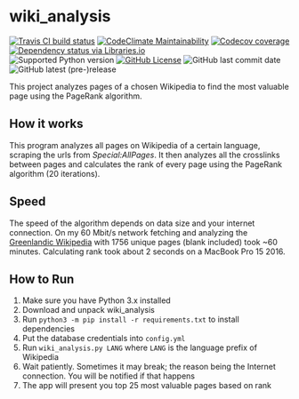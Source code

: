 # wiki_analysis

[![Travis CI build status](https://img.shields.io/travis/NickKaramoff/wiki_analysis.svg)](https://travis-ci.org/NickKaramoff/wiki_analysis)
[![CodeClimate Maintainability](https://img.shields.io/codeclimate/maintainability/NickKaramoff/wiki_analysis.svg)](https://codeclimate.com/github/NickKaramoff/wiki_analysis)
[![Codecov coverage](https://img.shields.io/codecov/c/github/NickKaramoff/wiki_analysis.svg)](https://codecov.io/gh/NickKaramoff/wiki_analysis)
[![Dependency status via Libraries.io](https://img.shields.io/librariesio/github/NickKaramoff/wiki_analysis.svg)](https://libraries.io/github/NickKaramoff/wiki_analysis)  
![Supported Python version](https://img.shields.io/badge/python-3.6%20|%203.7-blue.svg)
[![GitHub License](https://img.shields.io/github/license/NickKaramoff/wiki_analysis.svg)](LICENSE)
![GitHub last commit date](https://img.shields.io/github/last-commit/NickKaramoff/wiki_analysis.svg)
![GitHub latest (pre-)release](https://img.shields.io/github/release-pre/NickKaramoff/wiki_analysis.svg)

This project analyzes pages of a chosen Wikipedia to find the most valuable page
using the PageRank algorithm.

## How it works

This program analyzes all pages on Wikipedia of a certain language, scraping the
urls from _Special:AllPages_. It then analyzes all the crosslinks between pages
and calculates the rank of every page using the PageRank algorithm (20
iterations).

## Speed

The speed of the algorithm depends on data size and your internet connection.
On my 60 Mbit/s network fetching and analyzing the
[Greenlandic Wikipedia](https://kl.wikipedia.org) with 1756 unique pages (blank
included) took ~60 minutes. Calculating rank took about 2 seconds on a MacBook
Pro 15 2016.

## How to Run

1. Make sure you have Python 3.x installed
2. Download and unpack wiki_analysis
3. Run `python3 -m pip install -r requirements.txt` to install dependencies
4. Put the database credentials into `config.yml`
5. Run `wiki_analysis.py LANG` where `LANG` is the language prefix of Wikipedia
6. Wait patiently. Sometimes it may break; the reason being the Internet
   connection. You will be notified if that happens
7. The app will present you top 25 most valuable pages based on rank
